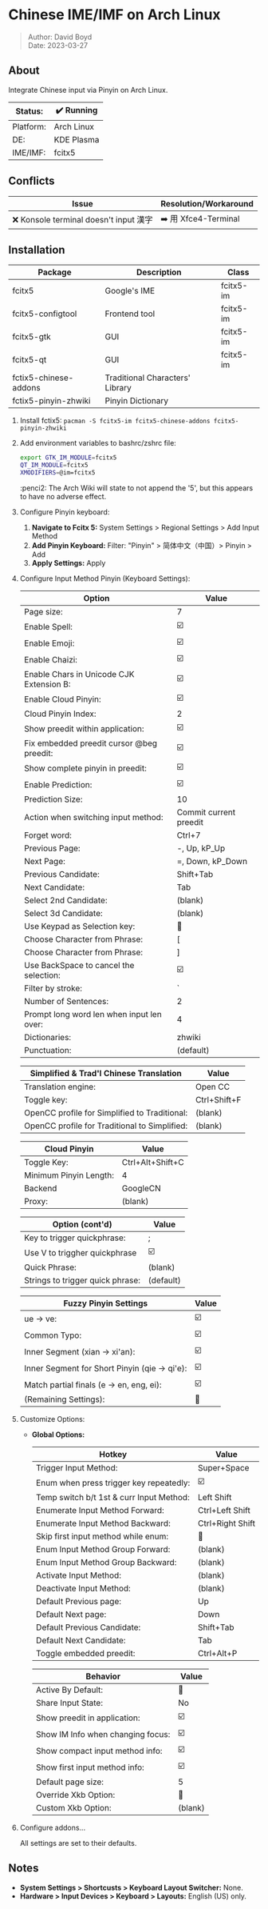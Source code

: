 # Chinese IME/IMF on Arch Linux

> Author: David Boyd<br>
> Date: 2023-03-27

## About

Integrate Chinese input via Pinyin on Arch Linux.

| Status:   | :heavy_check_mark: Running |
|-----------|----------------------------|
| Platform: | Arch Linux                 |
| DE:       | KDE Plasma                 |
| IME/IMF:  | fcitx5                     |

## Conflicts

| Issue                                     | Resolution/Workaround           |
|-------------------------------------------|---------------------------------|
| :x: Konsole terminal doesn't input 漢字 | :arrow_right: 用 Xfce4-Terminal |

## Installation

| Package               | Description                     | Class     |
|-----------------------|---------------------------------|-----------|
| fcitx5                | Google's IME                    | fcitx5-im |
| fcitx5-configtool     | Frontend tool                   | fcitx5-im |
| fcitx5-gtk            | GUI                             | fcitx5-im |
| fcitx5-qt             | GUI                             | fcitx5-im |
| fctix5-chinese-addons | Traditional Characters' Library |           |
| fctix5-pinyin-zhwiki  | Pinyin Dictionary               |           |


1. Install fctix5: `pacman -S fcitx5-im fcitx5-chinese-addons
   fcitx5-pinyin-zhwiki`
2. Add environment variables to bashrc/zshrc file:

    ``` bash
    export GTK_IM_MODULE=fcitx5
    QT_IM_MODULE=fcitx5
    XMODIFIERS=@im=fcitx5
    ```

    :penci2: The Arch Wiki will state to not append the '5', but this appears
    to have no adverse effect.

3. Configure Pinyin keyboard:
    1. **Navigate to Fcitx 5:** System Settings > Regional Settings > Add
    Input Method
    2. **Add Pinyin Keyboard:** Filter: "Pinyin" > 简体中文（中国）> Pinyin >
    Add
    3. **Apply Settings:** Apply

4. Configure Input Method Pinyin (Keyboard Settings):

      | Option                                    | Value                   |
      |-------------------------------------------|-------------------------|
      | Page size:                                | 7                       |
      | Enable Spell:                             | :ballot_box_with_check: |
      | Enable Emoji:                             | :ballot_box_with_check: |
      | Enable Chaizi:                            | :ballot_box_with_check: |
      | Enable Chars in Unicode CJK Extension B:  | :ballot_box_with_check: |
      | Enable Cloud Pinyin:                      | :ballot_box_with_check: |
      | Cloud Pinyin Index:                       | 2                       |
      | Show preedit within application:          | :ballot_box_with_check: |
      | Fix embedded preedit cursor @beg preedit: | :ballot_box_with_check: |
      | Show complete pinyin in preedit:          | :ballot_box_with_check: |
      | Enable Prediction:                        | :ballot_box_with_check: |
      | Prediction Size:                          | 10                      |
      | Action when switching input method:       | Commit current preedit  |
      | Forget word:                              | Ctrl+7                  |
      | Previous Page:                            | -, Up, kP_Up            |
      | Next Page:                                | =, Down, kP_Down        |
      | Previous Candidate:                       | Shift+Tab               |
      | Next Candidate:                           | Tab                     |
      | Select 2nd Candidate:                     | (blank)                 |
      | Select 3d Candidate:                      | (blank)                 |
      | Use Keypad as Selection key:              | :black_square_button:   |
      | Choose Character from Phrase:             | [                       |
      | Choose Character from Phrase:             | ]                       |
      | Use BackSpace to cancel the selection:    | :ballot_box_with_check: |
      | Filter by stroke:                         | `                       |
      | Number of Sentences:                      | 2                       |
      | Prompt long word len when input len over: | 4                       |
      | Dictionaries:                             | zhwiki                  |
      | Punctuation:                              | (default)               |

      | Simplified & Trad'l Chinese Translation       | Value        |
      |-----------------------------------------------|--------------|
      | Translation engine:                           | Open CC      |
      | Toggle key:                                   | Ctrl+Shift+F |
      | OpenCC profile for Simplified to Traditional: | (blank)      |
      | OpenCC profile for Traditional to Simplified: | (blank)      |

      | Cloud Pinyin           | Value            |
      |------------------------|------------------|
      | Toggle Key:            | Ctrl+Alt+Shift+C |
      | Minimum Pinyin Length: | 4                |
      | Backend                | GoogleCN         |
      | Proxy:                 | (blank)          |

      | Option (cont'd)                  | Value              |
      |----------------------------------|--------------------|
      | Key to trigger quickphrase:      | ;                  |
      | Use V to triggher quickphrase    | :ballot_box_with_check: |
      | Quick Phrase:                    | (blank)            |
      | Strings to trigger quick phrase: | (default)          |

      | Fuzzy Pinyin Settings                         | Value                   |
      |-----------------------------------------------|-------------------------|
      | ue -> ve:                                     | :ballot_box_with_check: |
      | Common Typo:                                  | :ballot_box_with_check: |
      | Inner Segment (xian -> xi'an):                | :ballot_box_with_check: |
      | Inner Segment for Short Pinyin (qie -> qi'e): | :ballot_box_with_check: |
      | Match partial finals (e -> en, eng, ei):      | :ballot_box_with_check: |
      | (Remaining Settings):                         | :black_square_button:   |

5. Customize Options:

    - **Global Options:**<br>

      | Hotkey                                   | Value                   |
      |------------------------------------------|-------------------------|
      | Trigger Input Method:                    | Super+Space             |
      | Enum when press trigger key repeatedly:  | :ballot_box_with_check: |
      | Temp switch b/t 1st & curr Input Method: | Left Shift              |
      | Enumerate Input Method Forward:          | Ctrl+Left Shift         |
      | Enumerate Input Method Backward:         | Ctrl+Right Shift        |
      | Skip first input method while enum:      | :black_square_button:   |
      | Enum Input Method Group Forward:         | (blank)                 |
      | Enum Input Method Group Backward:        | (blank)                 |
      | Activate Input Method:                   | (blank)                 |
      | Deactivate Input Method:                 | (blank)                 |
      | Default Previous page:                   | Up                      |
      | Default Next page:                       | Down                    |
      | Default Previous Candidate:              | Shift+Tab               |
      | Default Next Candidate:                  | Tab                     |
      | Toggle embedded preedit:                 | Ctrl+Alt+P              |

      | Behavior                          | Value                   |
      |-----------------------------------|-------------------------|
      | Active By Default:                | :black_square_button:   |
      | Share Input State:                | No                      |
      | Show preedit in application:      | :ballot_box_with_check: |
      | Show IM Info when changing focus: | :ballot_box_with_check: |
      | Show compact input method info:   | :ballot_box_with_check: |
      | Show first input method info:     | :ballot_box_with_check: |
      | Default page size:                | 5                       |
      | Override Xkb Option:              | :black_square_button:   |
      | Custom Xkb Option:                | (blank)                 |

6. Configure addons...

    All settings are set to their defaults.


## Notes

- **System Settings > Shortcusts > Keyboard Layout Switcher:** None.
- **Hardware > Input Devices > Keyboard > Layouts:** English (US) only.

